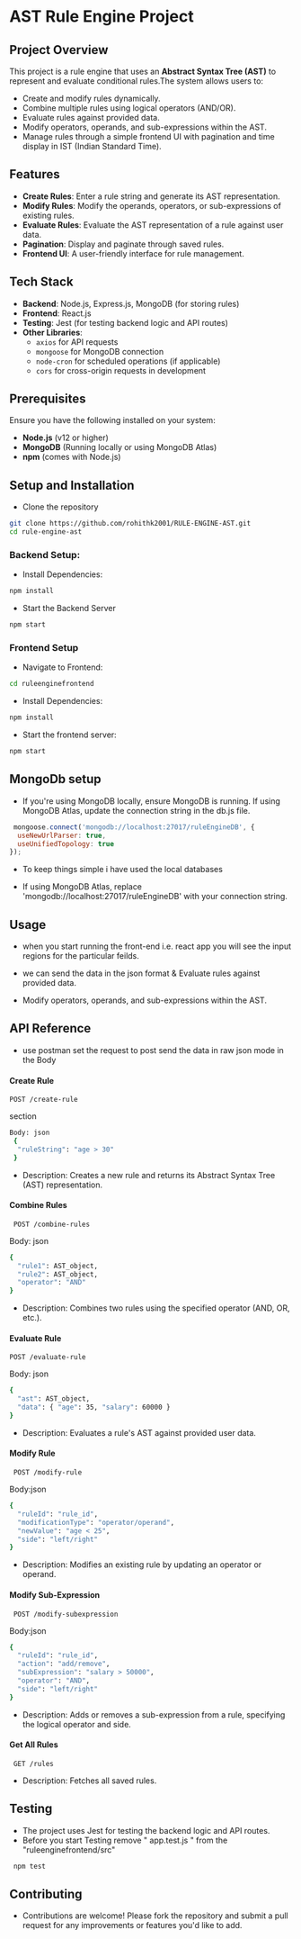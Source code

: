 # AST Rule Engine Project
## Project Overview
This project is a rule engine that uses an **Abstract Syntax Tree (AST)** to represent and evaluate conditional rules.The system allows users to:
- Create and modify rules dynamically.
- Combine multiple rules using logical operators (AND/OR).
- Evaluate rules against provided data.
- Modify operators, operands, and sub-expressions within the AST.
- Manage rules through a simple frontend UI with pagination and time display in IST (Indian Standard Time).

## Features
- **Create Rules**: Enter a rule string and generate its AST representation.
- **Modify Rules**: Modify the operands, operators, or sub-expressions of existing rules.
- **Evaluate Rules**: Evaluate the AST representation of a rule against user data.
- **Pagination**: Display and paginate through saved rules.
- **Frontend UI**: A user-friendly interface for rule management.
## Tech Stack

- **Backend**: Node.js, Express.js, MongoDB (for storing rules)
- **Frontend**: React.js
- **Testing**: Jest (for testing backend logic and API routes)
- **Other Libraries**: 
  - `axios` for API requests
  - `mongoose` for MongoDB connection
  - `node-cron` for scheduled operations (if applicable)
  - `cors` for cross-origin requests in development
## Prerequisites

Ensure you have the following installed on your system:
- **Node.js** (v12 or higher)
- **MongoDB** (Running locally or using MongoDB Atlas)
- **npm** (comes with Node.js)
## Setup and Installation
- Clone the repository

```bash
git clone https://github.com/rohithk2001/RULE-ENGINE-AST.git
cd rule-engine-ast

```
###  Backend Setup: 

- Install Dependencies:

```bash
npm install

```
- Start the Backend Server

```bash 
npm start
```

### Frontend Setup 
- Navigate to Frontend: 
```bash
cd ruleenginefrontend

```
- Install Dependencies:

```bash
npm install

```
- Start the frontend server:
```bash 
npm start
```


## MongoDb setup
- If you're using MongoDB locally, ensure MongoDB is running. If using MongoDB Atlas, update the connection string in the db.js file.

```js
 mongoose.connect('mongodb://localhost:27017/ruleEngineDB', {
  useNewUrlParser: true,
  useUnifiedTopology: true
});

```
- To keep things simple i have used the local databases

- If using MongoDB Atlas, replace 'mongodb://localhost:27017/ruleEngineDB' with your connection string.
## Usage

- when you start running the front-end i.e. react app you will see the input regions for the particular feilds.

- we can send the data in the json format & Evaluate rules against provided data.

- Modify operators, operands, and sub-expressions within the AST.
## API Reference

- use postman set the request to post send the data in raw json mode in the Body 

#### Create Rule
```http
POST /create-rule
```

section 
```bash
Body: json
 { 
  "ruleString": "age > 30"
 }
```
- Description: Creates a new rule and returns its Abstract Syntax Tree (AST) representation.

#### Combine Rules
```http 
 POST /combine-rules
```
Body: json
```bash
{ 
  "rule1": AST_object, 
  "rule2": AST_object, 
  "operator": "AND" 
}
```

- Description: Combines two rules using the specified operator (AND, OR, etc.).

#### Evaluate Rule
```http 
POST /evaluate-rule
```
Body: json

```bash
{ 
  "ast": AST_object, 
  "data": { "age": 35, "salary": 60000 } 
}
```
- Description: Evaluates a rule's AST against provided user data.

#### Modify Rule
```http
 POST /modify-rule
```
Body:json
```bash
{ 
  "ruleId": "rule_id", 
  "modificationType": "operator/operand", 
  "newValue": "age < 25", 
  "side": "left/right" 
}
```
- Description: Modifies an existing rule by updating an operator or operand.

#### Modify Sub-Expression
```http
 POST /modify-subexpression
```
Body:json
```bash
{ 
  "ruleId": "rule_id", 
  "action": "add/remove", 
  "subExpression": "salary > 50000", 
  "operator": "AND", 
  "side": "left/right" 
}
```
- Description: Adds or removes a sub-expression from a rule, specifying the logical operator and side.

#### Get All Rules
```http
 GET /rules
```
- Description: Fetches all saved rules.

## Testing

- The project uses Jest for testing the backend logic and API routes.
- Before you start Testing remove " app.test.js " from the "ruleenginefrontend/src"
```bash
 npm test
```

## Contributing

- Contributions are welcome! Please fork the repository and submit a pull request for any improvements or features you'd like to add.
